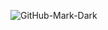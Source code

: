 ![GitHub-Mark-Dark](https://user-images.githubusercontent.com/8425834/133898066-c9e121e1-c5a6-473a-8163-dda65c9e9d2e.gif)
